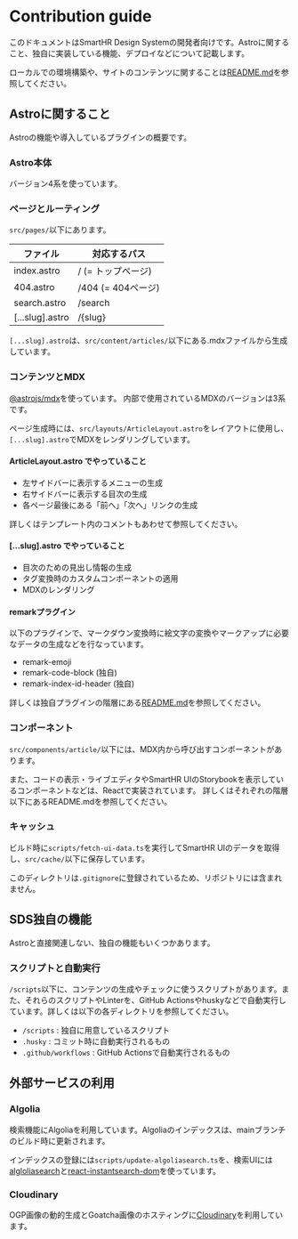 # Contribution guide

このドキュメントはSmartHR Design Systemの開発者向けです。Astroに関すること、独自に実装している機能、デプロイなどについて記載します。

ローカルでの環境構築や、サイトのコンテンツに関することは[README.md](./README.md)を参照してください。

## Astroに関すること

Astroの機能や導入しているプラグインの概要です。

### Astro本体

バージョン4系を使っています。

### ページとルーティング

`src/pages/`以下にあります。

|ファイル|対応するパス|
|-|-|
| index.astro | / (= トップページ) |
| 404.astro | /404 (= 404ページ) |
| search.astro | /search |
| [...slug].astro | /{slug} |

`[...slug].astro`は、`src/content/articles/`以下にある.mdxファイルから生成しています。

### コンテンツとMDX

[@astrojs/mdx](https://github.com/withastro/astro/tree/main/packages/integrations/mdx/)を使っています。
内部で使用されているMDXのバージョンは3系です。

ページ生成時には、`src/layouts/ArticleLayout.astro`をレイアウトに使用し、`[...slug].astro`でMDXをレンダリングしています。

#### ArticleLayout.astro でやっていること

- 左サイドバーに表示するメニューの生成
- 右サイドバーに表示する目次の生成
- 各ページ最後にある「前へ」「次へ」リンクの生成

詳しくはテンプレート内のコメントもあわせて参照してください。

#### [...slug].astro でやっていること

- 目次のための見出し情報の生成
- タグ変換時のカスタムコンポーネントの適用
- MDXのレンダリング

#### remarkプラグイン

以下のプラグインで、マークダウン変換時に絵文字の変換やマークアップに必要なデータの生成などを行なっています。

- remark-emoji
- remark-code-block (独自)
- remark-index-id-header (独自)

詳しくは独自プラグインの階層にある[README.md](./src/remark/README.md)を参照してください。

### コンポーネント

`src/components/article/`以下には、MDX内から呼び出すコンポーネントがあります。

また、コードの表示・ライブエディタやSmartHR UIのStorybookを表示しているコンポーネントなどは、Reactで実装されています。
詳しくはそれぞれの階層以下にあるREADME.mdを参照してください。

### キャッシュ

ビルド時に`scripts/fetch-ui-data.ts`を実行してSmartHR UIのデータを取得し、`src/cache/`以下に保存しています。

このディレクトリは`.gitignore`に登録されているため、リポジトリには含まれません。

## SDS独自の機能

Astroと直接関連しない、独自の機能もいくつかあります。

### スクリプトと自動実行

`/scripts`以下に、コンテンツの生成やチェックに使うスクリプトがあります。また、それらのスクリプトやLinterを、GitHub Actionsやhuskyなどで自動実行しています。詳しくは以下の各ディレクトリを参照してください。

- `/scripts` : 独自に用意しているスクリプト
- `.husky` : コミット時に自動実行されるもの
- `.github/workflows` : GitHub Actionsで自動実行されるもの

## 外部サービスの利用

### Algolia

検索機能にAlgoliaを利用しています。Algoliaのインデックスは、mainブランチのビルド時に更新されます。

インデックスの登録には`scripts/update-algoliasearch.ts`を、検索UIには[algloliasearch](https://www.npmjs.com/package/algoliasearch)と[react-instantsearch-dom](https://www.npmjs.com/package/react-instantsearch-dom)を使っています。

### Cloudinary

OGP画像の動的生成とGoatcha画像のホスティングに[Cloudinary](https://cloudinary.com/)を利用しています。

